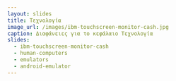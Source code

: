 ```yaml
---
layout: slides
title: Τεχνολογία 
image_url: /images/ibm-touchscreen-monitor-cash.jpg
caption: Διαφάνειες για το κεφάλαιο Τεχνολογία 
slides:
  - ibm-touchscreen-monitor-cash
  - human-computers
  - emulators 
  - android-emulator
---
```

